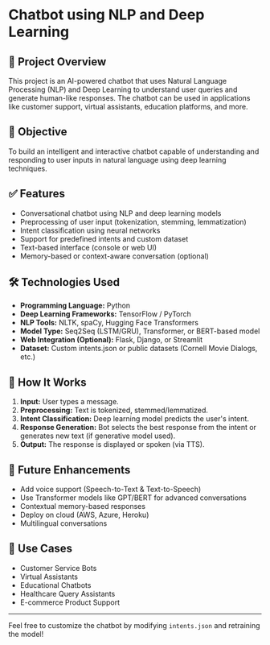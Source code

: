 # Chatbot using NLP and Deep Learning

## 📌 Project Overview

This project is an AI-powered chatbot that uses Natural Language Processing (NLP) and Deep Learning to understand user queries and generate human-like responses. The chatbot can be used in applications like customer support, virtual assistants, education platforms, and more.

## 🎯 Objective

To build an intelligent and interactive chatbot capable of understanding and responding to user inputs in natural language using deep learning techniques.

## ✅ Features

* Conversational chatbot using NLP and deep learning models
* Preprocessing of user input (tokenization, stemming, lemmatization)
* Intent classification using neural networks
* Support for predefined intents and custom dataset
* Text-based interface (console or web UI)
* Memory-based or context-aware conversation (optional)

## 🛠 Technologies Used

* **Programming Language:** Python
* **Deep Learning Frameworks:** TensorFlow / PyTorch
* **NLP Tools:** NLTK, spaCy, Hugging Face Transformers
* **Model Type:** Seq2Seq (LSTM/GRU), Transformer, or BERT-based model
* **Web Integration (Optional):** Flask, Django, or Streamlit
* **Dataset:** Custom intents.json or public datasets (Cornell Movie Dialogs, etc.)



## 🧠 How It Works

1. **Input:** User types a message.
2. **Preprocessing:** Text is tokenized, stemmed/lemmatized.
3. **Intent Classification:** Deep learning model predicts the user's intent.
4. **Response Generation:** Bot selects the best response from the intent or generates new text (if generative model used).
5. **Output:** The response is displayed or spoken (via TTS).

## 🚀 Future Enhancements

* Add voice support (Speech-to-Text & Text-to-Speech)
* Use Transformer models like GPT/BERT for advanced conversations
* Contextual memory-based responses
* Deploy on cloud (AWS, Azure, Heroku)
* Multilingual conversations

## 🌟 Use Cases

* Customer Service Bots
* Virtual Assistants
* Educational Chatbots
* Healthcare Query Assistants
* E-commerce Product Support


---

Feel free to customize the chatbot by modifying `intents.json` and retraining the model!
